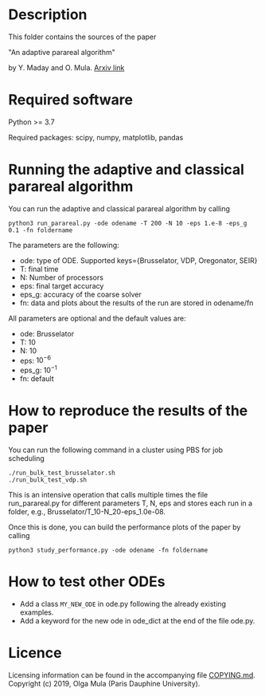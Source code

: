 Description
===========

This folder contains the sources of the paper

  "An adaptive parareal algorithm"

by Y. Maday and O. Mula. [Arxiv link](https://arxiv.org/pdf/1909.08333.pdf)

Required software
=================
Python >= 3.7

Required packages: scipy, numpy, matplotlib, pandas

Running the adaptive and classical parareal algorithm
=====================================================
You can run the adaptive and classical parareal algorithm by calling

```
python3 run_parareal.py -ode odename -T 200 -N 10 -eps 1.e-8 -eps_g 0.1 -fn foldername
```

The parameters are the following:
- ode: type of ODE. Supported keys={Brusselator, VDP, Oregonator, SEIR}
- T: final time
- N: Number of processors
- eps: final target accuracy
- eps_g: accuracy of the coarse solver
- fn: data and plots about the results of the run are stored in odename/fn

All parameters are optional and the default values are:

- ode: Brusselator
- T: 10
- N: 10
- eps: $`10^{-6}`$
- eps_g: $`10^{-1}`$
- fn: default

How to reproduce the results of the paper
=========================================
You can run the following command in a cluster using PBS for job scheduling

```
./run_bulk_test_brusselator.sh
./run_bulk_test_vdp.sh
```

This is an intensive operation that calls multiple times the file run_parareal.py for different parameters T, N, eps
and stores each run in a folder, e.g., Brusselator/T_10-N_20-eps_1.0e-08.

Once this is done, you can build the performance plots of the paper by calling

```
python3 study_performance.py -ode odename -fn foldername
```

How to test other ODEs
======================
- Add a class `MY_NEW_ODE` in ode.py following the already existing examples.
- Add a keyword for the new ode in ode_dict at the end of the file ode.py.

Licence
=======
Licensing information can be found in the accompanying file [COPYING.md](COPYING.md).
Copyright (c) 2019, Olga Mula (Paris Dauphine University).
